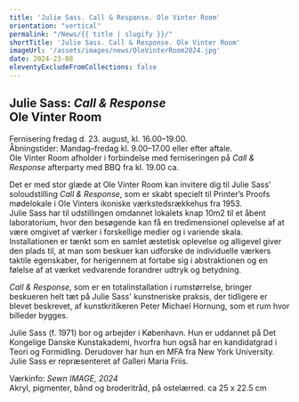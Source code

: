 ```yaml
---
title: 'Julie Sass. Call & Response. Ole Vinter Room'
orientation: "vertical"
permalink: "/News/{{ title | slugify }}/"
shortTitle: 'Julie Sass. Call & Response. Ole Vinter Room'
imageUrl: '/assets/images/news/OleVinterRoom2024.jpg'
date: 2024-23-08
eleventyExcludeFromCollections: false
---
```



<h2>Julie Sass: <i>Call & Response</i><br/>
Ole Vinter Room</h2>
<p>Fernisering fredag d. 23. august, kl. 16.00&ndash;19.00.<br/>
Åbningstider: Mandag&ndash;fredag kl. 9.00&ndash;17.00 eller efter aftale.<br/>
Ole Vinter Room afholder i forbindelse med ferniseringen på <i>Call & Response</i> afterparty med BBQ fra kl. 19.00 ca.</p>
<p>Det er med stor glæde at Ole Vinter Room kan invitere dig til Julie Sass' soloudstilling <i>Call & Response</i>, som er skabt specielt til Printer’s Proofs mødelokale i Ole Vinters ikoniske værkstedsrækkehus fra 1953.<br/>
Julie Sass har til udstillingen omdannet lokalets knap 10m2 til et åbent laboratorium, hvor den besøgende kan få en tredimensionel oplevelse af at være omgivet af værker i forskellige medier og i variende skala. Installationen er tænkt som en samlet æstetisk oplevelse og alligevel giver den plads til, at man som beskuer kan udforske de individuelle værkers taktile egenskaber, for herigennem at fortabe sig i abstraktionen og en følelse af at værket vedvarende forandrer udtryk og betydning.</p>
<p><i>Call & Response</i>, som er en totalinstallation i rumstørrelse, bringer beskueren helt tæt på Julie Sass' kunstneriske praksis, der tidligere er blevet beskrevet, af kunstkritikeren Peter Michael Hornung, som et rum hvor billeder bygges.</p>
<p>Julie Sass (f. 1971) bor og arbejder i København. Hun er uddannet på Det Kongelige Danske Kunstakademi, hvorfra hun også har en kandidatgrad i Teori og Formidling. Derudover har hun en MFA fra New York University. Julie Sass er repræsenteret af Galleri Maria Friis.</p>
<p>Værkinfo: <i>Sewn IMAGE, 2024</i><br/>
Akryl, pigmenter, bånd og broderitråd, på ostelærred. ca 25 x 22.5 cm</p>